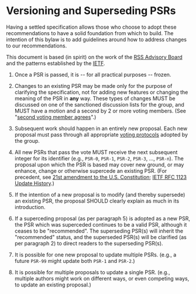 # Versioning and Superseding PSRs

Having a settled specification allows those who choose to adopt these
recommendations to have a solid foundation from which to build. The intention of
this bylaw is to add guidelines around how to address changes to our
recommendations.

This document is based (in spirit) on the work of the
[RSS Advisory Board](http://www.rssboard.org/rss-2-0#roadmap) and the patterns
established by the [IETF](http://www.rfc-editor.org).

1. Once a PSR is passed, it is -- for all practical purposes -- frozen.

2. Changes to an existing PSR may be made only for the purpose of clarifying
the specification, not for adding new features or changing the meaning of the
PSR in **any** way. These types of changes MUST be discussed on one of the
sanctioned discussion lists for the group, and MUST have a motion and a second
by 2 or more voting members.
(See "[second voting member agrees](https://github.com/php-fig/fig-standards/pull/56#issuecomment-11905115)".)

3. Subsequent work should happen in an entirely new proposal. Each new proposal
must pass through all appropriate [voting protocols](001-voting-protocol.md) adopted by the group.

4. All new PSRs that pass the vote MUST receive the next subsequent integer for
its identifier (e.g., `PSR-0`, `PSR-1`, `PSR-2`, `PSR-3`, ..., `PSR-n`). The
proposal upon which the PSR is based may cover new ground, or may enhance,
change or otherwise supercede an existing PSR.
(For precedent, see [21st amendment to the U.S. Constitution](https://en.wikisource.org/wiki/Additional_amendments_to_the_United_States_Constitution#Amendment_XXI);
[IETF RFC 1123 Update History](http://www.rfc-editor.org/search/rfc_search_detail.php?rfc=1123).)

5. If the intention of a new proposal is to modify (and thereby supersede) an
existing PSR, the proposal SHOULD clearly explain as much in its introduction.

6. If a superceding proposal (as per paragraph 5) is adopted as a new PSR, the
PSR which was superceded continues to be a valid PSR, although it ceases to be
"recommended". The superseding PSR(s) will inherit the "recommended" status, and
the superseded PSR(s) will be clarified (as per paragraph 2) to direct readers
to the superseding PSR(s).

7. It is possible for one new proposal to update multiple PSRs. (e.g., a future
`PSR-99` might update both `PSR-1` and `PSR-2`.)

8. It is possible for multiple proposals to update a single PSR. (e.g., multiple
authors might work on different ways, or even competing ways, to update an
existing proposal.)
